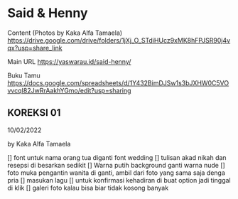 # Said & Henny

Content (Photos by Kaka Alfa Tamaela)
https://drive.google.com/drive/folders/1jXj_O_STdiHUcz9xMK8hFPJSR90j4vqx?usp=share_link

Main URL
https://yaswarau.id/said-henny/ 

Buku Tamu
https://docs.google.com/spreadsheets/d/1Y432BimDJSw1s3bJXHW0C5VOvvcqI82JwRrAakhYGmo/edit?usp=sharing

## KOREKSI 01
10/02/2022

by Kaka Alfa Tamaela


[] font untuk nama orang tua diganti  font wedding
[] tulisan akad nikah dan resepsi di besarkan sedikit
[] Warna putih background ganti warna nude
[] foto muka pengantin wanita di ganti, ambil dari foto yang sama saja denga pria
[] masukan lagu
[] untuk konfirmasi kehadiran di buat option jadi tinggal di klik
[] galeri foto kalau bisa biar tidak kosong banyak